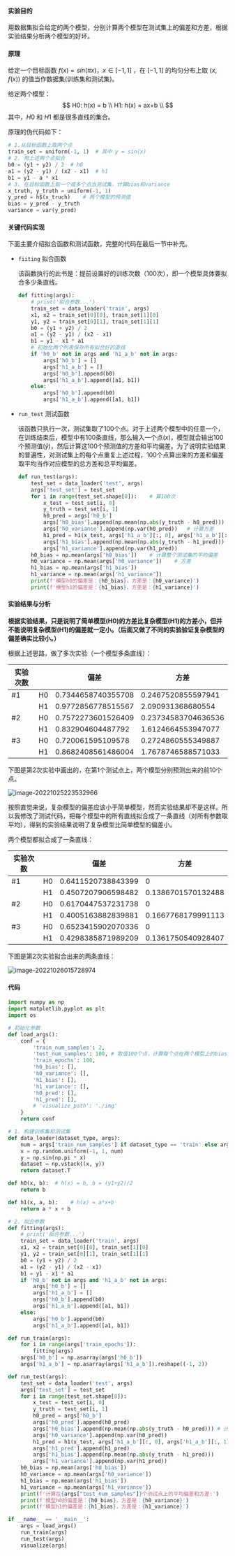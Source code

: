 #### 实验目的

用数据集拟合给定的两个模型，分别计算两个模型在测试集上的偏差和方差，根据实验结果分析两个模型的好坏。

#### 原理

给定一个目标函数 $f(x) = sin(\pi x)$，$x \in [-1, 1]$ ，在 $[-1, 1]$ 的均匀分布上取 $(x, f(x))$ 的值当作数据集(训练集和测试集)。 

给定两个模型：
$$
H0: h(x) = b \\
H1: h(x) = ax+b \\
$$
其中，$H0$ 和 $H1$ 都是很多直线的集合。

原理的伪代码如下：

```python
# 1.从目标函数上取两个点
train_set = uniform(-1, 1)	# 其中 y = sin(x)
# 2. 用上述两个点拟合
b0 = (y1 + y2) / 2	# h0
a1 = (y2 - y1) / (x2 - x1)	# h1
b1 = y1 - a * x1
# 3. 在目标函数上取一个或多个点当测试集，计算bias和variance
x_truth, y_truth = uniform(-1, 1)
y_pred = h$(x_truch)	# 两个模型的预测值
bias = y_pred - y_truth
variance = var(y_pred)
```



#### 关键代码实现

下面主要介绍拟合函数和测试函数，完整的代码在最后一节中补充。

- `fiiting` 拟合函数

  该函数执行的此书是：提前设置好的训练次数（100次），即一个模型具体要拟合多少条直线。

  ```python
  def fitting(args):
      # print('拟合参数...')
      train_set = data_loader('train', args)
      x1, x2 = train_set[0][0], train_set[1][0]
      y1, y2 = train_set[0][1], train_set[1][1]
      b0 = (y1 + y2) / 2
      a1 = (y2 - y1) / (x2 - x1)
      b1 = y1 - x1 * a1
      # 初始化两个列表保存所有拟合好的直线
      if 'h0_b' not in args and 'h1_a_b' not in args:
          args['h0_b'] = []
          args['h1_a_b'] = []
          args['h0_b'].append(b0)
          args['h1_a_b'].append([a1, b1])
      else:
          args['h0_b'].append(b0)
          args['h1_a_b'].append([a1, b1])
  ```

- `run_test` 测试函数

  该函数只执行一次，测试集取了100个点。对于上述两个模型中的任意一个，在训练结束后，模型中有100条直线，那么输入一个点($x$)，模型就会输出100个预测值($\hat{y}$)，然后计算这100个预测值的方差和平均偏差。为了说明实验结果的普遍性，对测试集上的每个点重复上述过程，100个点算出来的方差和偏差取平均当作对应模型的总方差和总平均偏差。

  ```python
  def run_test(args):
      test_set = data_loader('test', args)
      args['test_set'] = test_set
      for i in range(test_set.shape[0]):	# 算100次
          x_test = test_set[i, 0]
          y_truth = test_set[i, 1]
          h0_pred = args['h0_b']
          args['h0_bias'].append(np.mean(np.abs(y_truth - h0_pred))) # 计算平均偏差
          args['h0_variance'].append(np.var(h0_pred))	# 计算方差
          h1_pred = h1(x_test, args['h1_a_b'][:, 0], args['h1_a_b'][:, 1])
          args['h1_bias'].append(np.mean(np.abs(y_truth - h1_pred)))
          args['h1_variance'].append(np.var(h1_pred))
      h0_bias = np.mean(args['h0_bias'])	# 计算整个测试集的平均偏差
      h0_variance = np.mean(args['h0_variance'])	# 方差
      h1_bias = np.mean(args['h1_bias'])
      h1_variance = np.mean(args['h1_variance'])
      print(f'模型h0的偏差是：{h0_bias}，方差是：{h0_variance}')
      print(f'模型h1的偏差是：{h1_bias}，方差是：{h1_variance}')
  ```

  

#### 实验结果与分析

**根据实验结果，只是说明了简单模型(H0)的方差比复杂模型(H1)的方差小，但并不能说明复杂模型(H1)的偏差就一定小。（后面又做了不同的实验验证复杂模型的偏差确实比较小。）**

根据上述思路，做了多次实验（一个模型多条直线）：

| 实验次数 |      | 偏差               | 方差                |
| -------- | ---- | ------------------ | ------------------- |
| #1       | H0   | 0.7344658740355708 | 0.2467520855597941  |
|          | H1   | 0.9772856778515567 | 2.090931368680554   |
| #2       | H0   | 0.7572273601526409 | 0.23734583704636536 |
|          | H1   | 0.832904604487792  | 1.6124664553947077  |
| #3       | H0   | 0.720061595109578  | 0.2724860555349887  |
|          | H1   | 0.8682408561486004 | 1.7678746588571033  |

下图是第2次实验中画出的，在第1个测试点上，两个模型分别预测出来的前10个点。

![image-20221025223532966](./pic/image-20221025223532966.png)

按照直觉来说，复杂模型的偏差应该小于简单模型，然而实验结果却不是这样。所以我修改了测试代码，把每个模型中的所有直线拟合成了一条直线（对所有参数取平均），得到的实验结果说明了复杂模型比简单模型的偏差小。

两个模型都拟合成了一条直线：

| 实验次数 |      | 偏差               | 方差               |
| -------- | ---- | ------------------ | ------------------ |
| #1       | H0   | 0.6411520738843399 | 0                  |
|          | H1   | 0.4507207906598482 | 0.1386701570132488 |
| #2       | H0   | 0.6170447537231738 | 0                  |
|          | H1   | 0.4005163882839881 | 0.1667768179991113 |
| #3       | H0   | 0.6523415902070336 | 0                  |
|          | H1   | 0.4298385871989209 | 0.1361750540928407 |

下图是第2次实验拟合出来的两条直线：

![image-20221026015728974](./pic/image-20221026015728974.png)

#### 代码

```python
import numpy as np
import matplotlib.pyplot as plt
import os

# 初始化参数
def load_args():
    conf = {
        'train_num_samples': 2,
        'test_num_samples': 100, # 取值100个点，计算每个点在两个模型上的bias和variance
        'train_epochs': 100,
        'h0_bias': [],
        'h0_variance': [],
        'h1_bias': [],
        'h1_variance': [],
        'h0_pred': [],
        'h1_pred': [],
        # 'visualize_path': './img'
    }
    return conf

# 1. 构建训练集和测试集
def data_loader(dataset_type, args):
    num = args['train_num_samples'] if dataset_type == 'train' else args['test_num_samples']
    x = np.random.uniform(-1, 1, num)
    y = np.sin(np.pi * x)
    dataset = np.vstack((x, y))
    return dataset.T

def h0(x, b):  # h(x) = b, b = (y1+y2)/2
    return b

def h1(x, a, b):    # h(x) = a*x+b
    return a * x + b

# 2. 拟合参数
def fitting(args):
    # print('拟合参数...')
    train_set = data_loader('train', args)
    x1, x2 = train_set[0][0], train_set[1][0]
    y1, y2 = train_set[0][1], train_set[1][1]
    b0 = (y1 + y2) / 2
    a1 = (y2 - y1) / (x2 - x1)
    b1 = y1 - x1 * a1
    if 'h0_b' not in args and 'h1_a_b' not in args:
        args['h0_b'] = []
        args['h1_a_b'] = []
        args['h0_b'].append(b0)
        args['h1_a_b'].append([a1, b1])
    else:
        args['h0_b'].append(b0)
        args['h1_a_b'].append([a1, b1])

def run_train(args):
    for i in range(args['train_epochs']):
        fitting(args)
    args['h0_b'] = np.asarray(args['h0_b'])
    args['h1_a_b'] = np.asarray(args['h1_a_b']).reshape((-1, 2))

def run_test(args):
    test_set = data_loader('test', args)
    args['test_set'] = test_set
    for i in range(test_set.shape[0]):
        x_test = test_set[i, 0]
        y_truth = test_set[i, 1]
        h0_pred = args['h0_b']
        args['h0_pred'].append(h0_pred)
        args['h0_bias'].append(np.mean(np.abs(y_truth - h0_pred))) # 计算平均偏差
        args['h0_variance'].append(np.var(h0_pred))
        h1_pred = h1(x_test, args['h1_a_b'][:, 0], args['h1_a_b'][:, 1])
        args['h1_pred'].append(h1_pred)
        args['h1_bias'].append(np.mean(np.abs(y_truth - h1_pred)))
        args['h1_variance'].append(np.var(h1_pred))
    h0_bias = np.mean(args['h0_bias'])
    h0_variance = np.mean(args['h0_variance'])
    h1_bias = np.mean(args['h1_bias'])
    h1_variance = np.mean(args['h1_variance'])
    print(f'计算在{args["test_num_samples"]}个测试点上的平均偏差和方差:')
    print(f'模型h0的偏差是：{h0_bias}，方差是：{h0_variance}')
    print(f'模型h1的偏差是：{h1_bias}，方差是：{h1_variance}')

if __name__ == '__main__':
    args = load_args()
    run_train(args)
    run_test(args)
    visualize(args)

```

